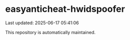 # easyanticheat-hwidspoofer

Last updated: 2025-06-17 05:41:06

This repository is automatically maintained.
